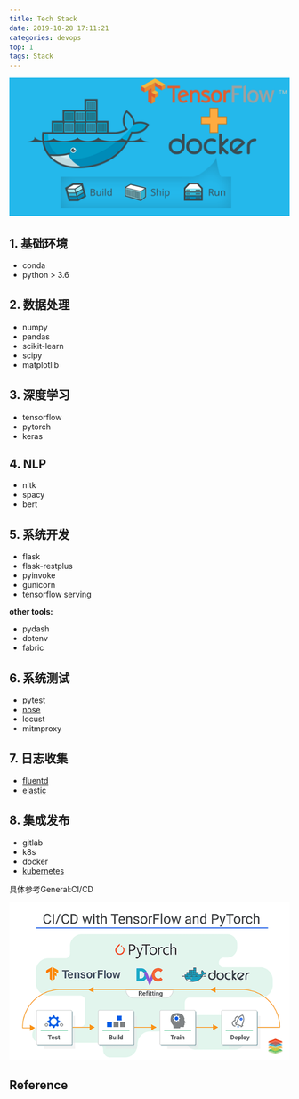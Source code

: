 ```yaml
---
title: Tech Stack
date: 2019-10-28 17:11:21
categories: devops
top: 1
tags: Stack
---
```


<img src="/images/devops/tech-stack-logo1.png" width="550" alt="Tech Stack" />

<!-- more -->

## 1. 基础环境

- conda
- python > 3.6

## 2. 数据处理

- numpy
- pandas
- scikit-learn
- scipy
- matplotlib

## 3. 深度学习

- tensorflow
- pytorch
- keras

## 4. NLP

- nltk
- spacy
- bert

## 5. 系统开发

- flask
- flask-restplus
- pyinvoke
- gunicorn
- tensorflow serving

**other tools:**

- pydash
- dotenv
- fabric

## 6. 系统测试

- pytest
- [nose](https://nose.readthedocs.io/en/latest/)
- locust
- mitmproxy

## 7. 日志收集

- [fluentd](https://github.com/fluent/fluent-logger-python)
- [elastic](https://www.elastic.co/)

## 8. 集成发布

- gitlab 
- k8s 
- docker
- [kubernetes](https://kubernetes.io/)

具体参考General:CI/CD

<!--<img src="/images/devops/tech-stack-logo2.png" width="550" alt="Tech Stack" />-->

<img src="/images/devops/tech-stack-logo3.png" width="550" alt="Tech Stack" />

## Reference
